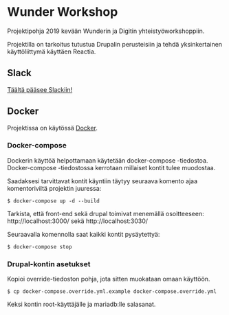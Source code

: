 # Wunder Workshop

Projektipohja 2019 kevään Wunderin ja Digitin yhteistyöworkshoppiin.

Projektilla on tarkoitus tutustua Drupalin perusteisiin ja tehdä yksinkertainen käyttöliittymä käyttäen Reactia.

## Slack

[Täältä pääsee Slackiin!](https://digitinkoodikerho.slack.com)

## Docker

Projektissa on käytössä [Docker](https://www.docker.com/).

### Docker-compose

Dockerin käyttöä helpottamaan käytetään docker-compose -tiedostoa. Docker-compose -tiedostossa kerrotaan millaiset kontit tulee muodostaa.

Saadaksesi tarvittavat kontit käyntiin täytyy seuraava komento ajaa komentoriviltä projektin juuressa:

```
$ docker-compose up -d --build
```

Tarkista, että front-end sekä drupal toimivat menemällä osoitteeseen:
http://localhost:3000/ sekä http://localhost:3030/

Seuraavalla komennolla saat kaikki kontit pysäytettyä:

```
$ docker-compose stop
```

### Drupal-kontin asetukset

Kopioi override-tiedoston pohja, jota sitten muokataan omaan käyttöön.

```
$ cp docker-compose.override.yml.example docker-compose.override.yml
```

Keksi kontin root-käyttäjälle ja mariadb:lle salasanat.
